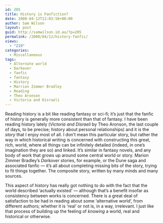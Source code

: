 ```yaml
---
id: 205
title: History is Fanfiction?
date: 2008-04-12T12:03:58+00:00
author: Sam Wilson
layout: post
guid: http://samwilson.id.au/?p=205
permalink: /2008/04/12/history-fanfic/
views:
  - "219"
categories:
  - Miscellaneous
tags:
  - Alternate world
  - Darkover
  - fanfic
  - fantasy
  - History
  - Marrion Zimmer Bradley
  - Reading
  - Theo Aronson
  - Victoria and Disraeli
---
```

Reading history is a bit like reading fantasy or sci-fi; it’s just that the fanfic of history is generally more consistent than that of fantasy. I have been reading history lately (_Victoria and Disraeli_ by Theo Aronson, the last couple of days, to be precise; history about personal relationships) and it is the _story_ that I enjoy most of all. I don’t mean this particular story, but rather the way in which historical writing is concerned with constructing this great, rich, world, where all things can be infinitely detailed (indeed, in one’s imagination they are so) and linked. It’s similar in fantasy novels, and any body of work that grows up around some central world or story. Marion Zimmer Bradley’s _Darkover_ stories, for example, or the Dune saga and associated fanfic — it’s all about completing missing bits of the story, trying to fit things together. The composite story, written by many minds and many sources.

This aspect of history has really got nothing to do with the fact that the world described ‘actually existed’ — although that’s a benefit insofar as consistency between works is concerned. There is a great deal of satisfaction to be had in reading about some ‘alternative world’, from different authors; whether it is ‘real’ or not is, in a way, irrelevant. I just like that process of building up the feeling of _knowing_ a world, real and historical or otherwise.